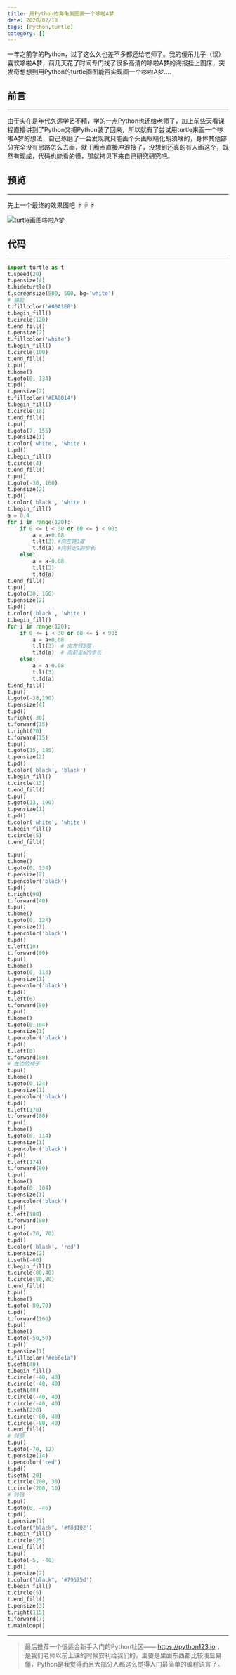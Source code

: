 ```yaml
---
title: 用Python的海龟画图画一个哆啦A梦
date: 2020/02/18
tags: [Python,turtle]
category: []
---
```


一年之前学的Python，过了这么久也差不多都还给老师了。我的傻吊儿子（误）喜欢哆啦A梦，前几天花了时间专门找了很多高清的哆啦A梦的海报挂上图床，突发奇想想到用Python的turtle画图能否实现画一个哆啦A梦....

<!--more-->

## 前言
----

由于实在是~~年代久远~~学艺不精，学的一点Python也还给老师了，加上前些天看课程直播讲到了Python又把Python装了回来，所以就有了尝试用turtle来画一个哆啦A梦的想法，自己琢磨了一会发现就只能画个头画眼睛化胡须啥的，身体其他部分完全没有思路怎么去画，就干脆点直接冲浪搜了，没想到还真的有人画这个，既然有现成，代码也能看的懂，那就拷贝下来自己研究研究吧。

## 预览
----

先上一个最终的效果图吧 ☟☟☟

![turtle画图哆啦A梦](https://cdn.jsdelivr.net/gh/adiynil/cloudimg@master/doraemon/GIF.gif)

## 代码
----

```python
import turtle as t
t.speed(20)
t.pensize(4)
t.hideturtle()
t.screensize(500, 500, bg='white')
# 猫脸
t.fillcolor('#00A1E8')
t.begin_fill()
t.circle(120)
t.end_fill()
t.pensize(2)
t.fillcolor('white')
t.begin_fill()
t.circle(100)
t.end_fill()
t.pu()
t.home()
t.goto(0, 134)
t.pd()
t.pensize(2)
t.fillcolor("#EA0014")
t.begin_fill()
t.circle(18)
t.end_fill()
t.pu()
t.goto(7, 155)
t.pensize(1)
t.color('white', 'white')
t.pd()
t.begin_fill()
t.circle(4)
t.end_fill()
t.pu()
t.goto(-30, 160)
t.pensize(2)
t.pd()
t.color('black', 'white')
t.begin_fill()
a = 0.4
for i in range(120):
    if 0 <= i < 30 or 60 <= i < 90:
        a = a+0.08
        t.lt(3) #向左转3度
        t.fd(a) #向前走a的步长
    else:
        a = a-0.08
        t.lt(3)
        t.fd(a)
t.end_fill()
t.pu()
t.goto(30, 160)
t.pensize(2)
t.pd()
t.color('black', 'white')
t.begin_fill()
for i in range(120):
    if 0 <= i < 30 or 60 <= i < 90:
        a = a+0.08
        t.lt(3)  # 向左转3度
        t.fd(a)  # 向前走a的步长
    else:
        a = a-0.08
        t.lt(3)
        t.fd(a)
t.end_fill()
t.pu()
t.goto(-38,190)
t.pensize(4)
t.pd()
t.right(-30)
t.forward(15)
t.right(70)
t.forward(15)
t.pu()
t.goto(15, 185)
t.pensize(2)
t.pd()
t.color('black', 'black')
t.begin_fill()
t.circle(13)
t.end_fill()
t.pu()
t.goto(13, 190)
t.pensize(1)
t.pd()
t.color('white', 'white')
t.begin_fill()
t.circle(5)
t.end_fill()
 
t.pu()
t.home()
t.goto(0, 134)
t.pensize(2)
t.pencolor('black')
t.pd()
t.right(90)
t.forward(40)
t.pu()
t.home()
t.goto(0, 124)
t.pensize(1)
t.pencolor('black')
t.pd()
t.left(10)
t.forward(80)
t.pu()
t.home()
t.goto(0, 114)
t.pensize(1)
t.pencolor('black')
t.pd()
t.left(6)
t.forward(80)
t.pu()
t.home()
t.goto(0,104)
t.pensize(1)
t.pencolor('black')
t.pd()
t.left(0)
t.forward(80)
# 左边的胡子
t.pu()
t.home()
t.goto(0,124)
t.pensize(1)
t.pencolor('black')
t.pd()
t.left(170)
t.forward(80)
t.pu()
t.home()
t.goto(0, 114)
t.pensize(1)
t.pencolor('black')
t.pd()
t.left(174)
t.forward(80)
t.pu()
t.home()
t.goto(0, 104)
t.pensize(1)
t.pencolor('black')
t.pd()
t.left(180)
t.forward(80)
t.pu()
t.goto(-70, 70)
t.pd()
t.color('black', 'red')
t.pensize(2)
t.seth(-60)
t.begin_fill()
t.circle(80,40)
t.circle(80,80)
t.end_fill()
t.pu()
t.home()
t.goto(-80,70)
t.pd()
t.forward(160)
t.pu()
t.home()
t.goto(-50,50)
t.pd()
t.pensize(1)
t.fillcolor("#eb6e1a")
t.seth(40)
t.begin_fill()
t.circle(-40, 40)
t.circle(-40, 40)
t.seth(40)
t.circle(-40, 40)
t.circle(-40, 40)
t.seth(220)
t.circle(-80, 40)
t.circle(-80, 40)
t.end_fill()
# 领带
t.pu()
t.goto(-70, 12)
t.pensize(14)
t.pencolor('red')
t.pd()
t.seth(-20)
t.circle(200, 30)
t.circle(200, 10)
# 铃铛
t.pu()
t.goto(0, -46)
t.pd()
t.pensize(1)
t.color("black", '#f8d102')
t.begin_fill()
t.circle(25)
t.end_fill()
t.pu()
t.goto(-5, -40)
t.pd()
t.pensize(2)
t.color("black", '#79675d')
t.begin_fill()
t.circle(5)
t.end_fill()
t.pensize(3)
t.right(115)
t.forward(7)
t.mainloop()
```

----

> 最后推荐一个很适合新手入门的Python社区—— <https://python123.io> ，是我们老师以前上课的时候安利给我们的，主要是里面东西都比较浅显易懂，Python是我觉得而且大部分人都这么觉得入门最简单的编程语言了。
